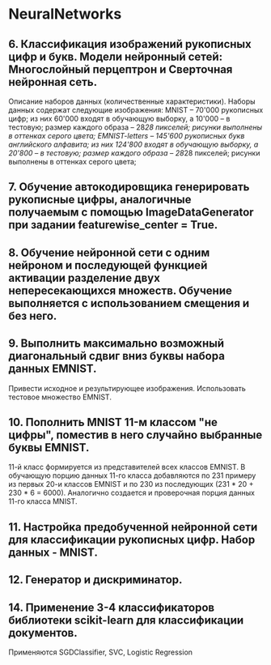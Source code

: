 # NeuralNetworks

## 6. Классификация изображений рукописных цифр и букв. Модели нейронный сетей: Многослойный перцептрон и Сверточная нейронная сеть. 
Описание наборов данных (количественные характеристики). 
Наборы данных содержат следующие изображения:
MNIST – 70'000 рукописных цифр; из них 60'000 входят в обучающую выборку, а 10'000 – в тестовую; размер каждого образа – 28*28 пикселей; рисунки выполнены в оттенках серого цвета;
EMNIST-letters – 145'600 рукописных букв английского алфавита; из них 124'800 входят в обучающую выборку, а 20'800 – в тестовую; размер каждого образа – 28*28 пикселей; рисунки выполнены в оттенках серого цвета;
## 7. Обучение автокодировщика генерировать рукописные цифры, аналогичные получаемым с помощью ImageDataGenerator при задании featurewise_center = True.
## 8. Обучение нейронной сети с одним нейроном и последующей функцией активации разделение двух непересекающихся множеств. Обучение выполняется с использованием смещения и без него.
## 9.  Выполнить максимально возможный диагональный сдвиг вниз буквы набора данных EMNIST.
Привести исходное и результирующее изображения.
Использовать тестовое множество EMNIST.
## 10. Пополнить MNIST 11-м классом "не цифры", поместив в него случайно выбранные буквы EMNIST.
11-й класс формируется из представителей всех классов EMNIST.
В обучающую порцию данных 11-го класса добавляются по 231 примеру из первых 20-и классов EMNIST и по 230 из последующих (231 * 20 + 230 * 6 = 6000).
Аналогично создается и проверочная порция данных 11-го класса MNIST.
## 11. Настройка предобученной нейронной сети для классификации рукописных цифр. Набор данных - MNIST.
## 12. Генератор и дискриминатор.
## 14. Применение 3-4 классификаторов библиотеки scikit-learn для классификации документов. 
Применяются SGDClassifier, SVC, Logistic Regression


